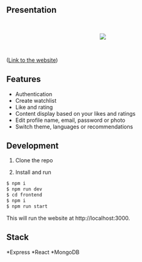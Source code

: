 ## Presentation

<br />
<p align=center ><img src="umtappo_prez.gif" /></p>
<br />

([Link to the website](https://umtappo-d6u1.onrender.com/Home))

## Features

* Authentication
* Create watchlist
* Like and rating
* Content display based on your likes and ratings
* Edit profile name, email, password or photo
* Switch theme, languages or recommendations

## Development

1. Clone the repo

2. Install and run

```sh
$ npm i
$ npm run dev
$ cd frontend
$ npm i
$ npm run start
```
This will run the website at http://localhost:3000.

## Stack
*Express
*React
*MongoDB
